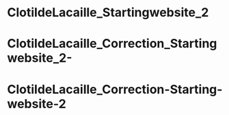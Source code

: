 # ClotildeLacaille_Startingwebsite_2
# ClotildeLacaille_Correction_Startingwebsite_2-
# ClotildeLacaille_Correction-Starting-website-2
